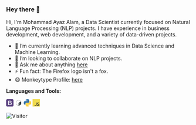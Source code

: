 <!--
**rebel47/rebel47** is a ✨ _special_ ✨ repository because its `README.md` (this file) appears on your GitHub profile.
-->

### Hey there 👋

Hi, I'm Mohammad Ayaz Alam, a Data Scientist currently focused on Natural Language Processing (NLP) projects.
I have experience in business development, web development, and a variety of data-driven projects.

- 🌱 I’m currently learning advanced techniques in Data Science and Machine Learning.
- 👯 I’m looking to collaborate on NLP projects.
- 💬 Ask me about anything [here](https://twitter.com/ayaz_rebel47)
- ⚡ Fun fact: The Firefox logo isn't a fox.
- 😄 Monkeytype Profile: [here](https://monkeytype.com/profile/rebel47)

**Languages and Tools:**

<code><img height="20" title="BootStrap" src="/assets/bootstrap.png"></code>
<code><img height="20" title="Bash" src="/assets/bash.png"></code>
<code><img height="20" title="Python" src="/assets/python.jpg"></code>
<code><img height="20" title="JavaScript" src="/assets/javascript.png"></code>

<!--Ayaz's Github Stats -->
<!--<img src="https://github-readme-stats.vercel.app/api?username=rebel47&show_icons=true&title_color=0984e3&icon_color=79ff97&text_color=fff&bg_color=151515&line_height=27&hide=stars" />-->

![Visitor](https://visitor-badge.laobi.icu/badge?page_id=rebel47.rebel47)
